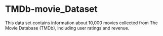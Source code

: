 # TMDb-movie_Dataset
This data set contains information about 10,000 movies collected from The Movie Database (TMDb), including user ratings and revenue.
